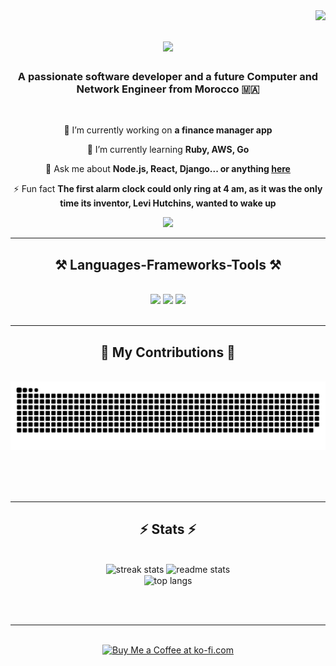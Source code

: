 <img align="right" src="https://visitor-badge.laobi.icu/badge?page_id=chahidanas.chahidanas" />

<h1 align="center">
    <img src="https://readme-typing-svg.herokuapp.com/?font=Righteous&size=35&center=true&vCenter=true&width=500&height=70&duration=4000&lines=Hi+There!+👋;+I'm+Anas+Chahid!;" />
</h1>

<h3 align="center">A passionate software developer and a future Computer and Network Engineer from Morocco 🇲🇦</h3>

<br/>

<div align="center">
 
 🔭 I’m currently working on **a finance manager app**
 
 🌱 I’m currently learning **Ruby, AWS, Go**

💬 Ask me about **Node.js, React, Django... or anything [here](https://github.com/chahidanas/chahidanas/issues)**

⚡ Fun fact **The first alarm clock could only ring at 4 am, as it was the only time its inventor, Levi Hutchins, wanted to wake up**

 </div>
 
<div align="center"> 
  <a href="https://linkedin.com/in/chahidanas" target="_blank">
    <img src="https://img.shields.io/badge/LinkedIn-0077B5?style=for-the-badge&logo=linkedin&logoColor=white" />
  </a>
</div>

 <hr/>
 
<h2 align="center">⚒️ Languages-Frameworks-Tools ⚒️</h2>
<br/>
<div align="center">
    <img src="https://skillicons.dev/icons?i=react,bootstrap,mui,html,css,vscode,github,figma,tailwind,git,r" />
    <img src="https://skillicons.dev/icons?i=webstorm,anaconda,androidstudio,arduino,bash,clion,django,docker,emacs,php,phpstorm,postgres,postman" />
    <img src="https://skillicons.dev/icons?i=vite,nodejs,java,python,pycharm,ubuntu,javascript,c,cpp,java,nextjs" /><br>
</div>

<br/>
<hr/>

<div align="center">
  <h2>🐍 My Contributions 🐍</h2>
  <br>
  <img alt="snake eating my contributions" src="https://raw.githubusercontent.com/chahidanas/chahidanas/output/github-contribution-grid-snake.svg" />
  
  <br/><br/><br/>
</div>

<hr/>

<h2 align="center">⚡ Stats ⚡</h2>
<br>
<div align=center>
  <img height=162 src="https://github-readme-streaks-stats.vercel.app/?user=chahidanas&theme=react&border_radius=10" alt="streak stats"/>
  <img height=162 src="https://github-readme-stats.vercel.app/api?username=chahidanas&show_icons=true&theme=react&rank_icon=github&border_radius=10" alt="readme stats" />
  <br/>
  <img width=325 align="center" src="https://github-readme-stats.vercel.app/api/top-langs/?username=chahidanas&hide=HTML&langs_count=8&layout=compact&theme=react&border_radius=10&size_weight=0.5&count_weight=0.5&exclude_repo=github-readme-stats" alt="top langs" />
</div>

<br/><br/>

<hr/>

<br/>

<div align="center">
<a href='https://ko-fi.com/K3K3ZJ6WW' target='_blank'><img height='64' style='border:0px;height:64px;' src='https://storage.ko-fi.com/cdn/kofi1.png?v=3' border='0' alt='Buy Me a Coffee at ko-fi.com' /></a>
</div>

<br/>
<!---
- 👋 Hi, I’m @chahidanas
- 👀 I’m interested in ...
- 🌱 I’m currently learning ...
- 💞️ I’m looking to collaborate on ...
- 📫 How to reach me ...
- 😄 Pronouns: ...
- ⚡ Fun fact: ...


chahidanas/chahidanas is a ✨ special ✨ repository because its `README.md` (this file) appears on your GitHub profile.
You can click the Preview link to take a look at your changes.
--->
